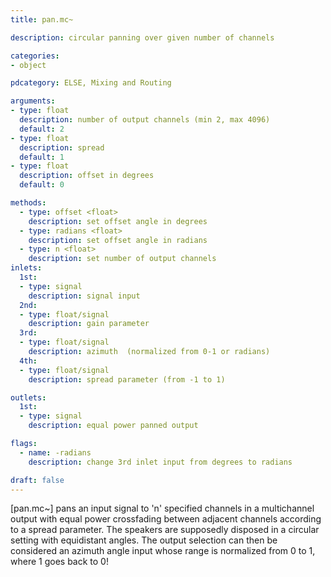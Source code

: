 ```yaml
---
title: pan.mc~

description: circular panning over given number of channels

categories:
- object

pdcategory: ELSE, Mixing and Routing

arguments:
- type: float
  description: number of output channels (min 2, max 4096)
  default: 2
- type: float
  description: spread
  default: 1
- type: float
  description: offset in degrees
  default: 0

methods:
  - type: offset <float>
    description: set offset angle in degrees
  - type: radians <float>
    description: set offset angle in radians
  - type: n <float>
    description: set number of output channels
inlets:
  1st:
  - type: signal
    description: signal input
  2nd:
  - type: float/signal
    description: gain parameter
  3rd:
  - type: float/signal
    description: azimuth  (normalized from 0-1 or radians)
  4th:
  - type: float/signal
    description: spread parameter (from -1 to 1)

outlets:
  1st:
  - type: signal
    description: equal power panned output

flags:
  - name: -radians
    description: change 3rd inlet input from degrees to radians

draft: false
---
```


[pan.mc~] pans an input signal to 'n' specified channels in a multichannel output with equal power crossfading between adjacent channels according to a spread parameter. The speakers are supposedly disposed in a circular setting with equidistant angles. The output selection can then be considered an azimuth angle input whose range is normalized from 0 to 1, where 1 goes back to 0!
